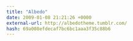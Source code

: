 ```yaml
---
title: "Albedo"
date: 2009-01-08 21:21:26 +0000
external-url: http://albedotheme.tumblr.com/
hash: 69a008efdecaf7bc6bc1aaa3f35c88b6
---
```



